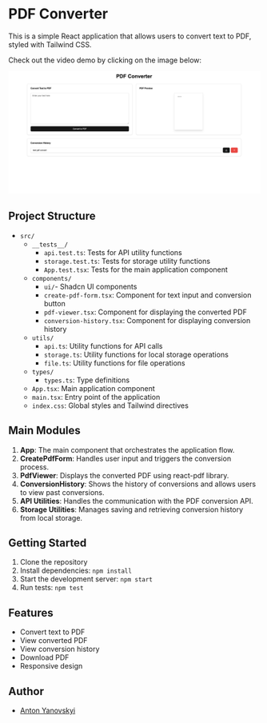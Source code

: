 # PDF Converter

This is a simple React application that allows users to convert text to PDF, styled with Tailwind CSS.

Check out the video demo by clicking on the image below:

[![PDF Converter](public/pdf-converter.png)](https://drive.google.com/file/d/1OfbUZAbMkw0YeCfAJ000TdsZcZHHy3PL/view)

## Project Structure

- `src/`
  - `__tests__/`
    - `api.test.ts`: Tests for API utility functions
    - `storage.test.ts`: Tests for storage utility functions
    - `App.test.tsx`: Tests for the main application component
  - `components/`
    - `ui/`- Shadcn UI components
    - `create-pdf-form.tsx`: Component for text input and conversion button
    - `pdf-viewer.tsx`: Component for displaying the converted PDF
    - `conversion-history.tsx`: Component for displaying conversion history
  - `utils/`
    - `api.ts`: Utility functions for API calls
    - `storage.ts`: Utility functions for local storage operations
    - `file.ts`: Utility functions for file operations
  - `types/`
    - `types.ts`: Type definitions
  - `App.tsx`: Main application component
  - `main.tsx`: Entry point of the application
  - `index.css`: Global styles and Tailwind directives

## Main Modules

1. **App**: The main component that orchestrates the application flow.
2. **CreatePdfForm**: Handles user input and triggers the conversion process.
3. **PdfViewer**: Displays the converted PDF using react-pdf library.
4. **ConversionHistory**: Shows the history of conversions and allows users to view past conversions.
5. **API Utilities**: Handles the communication with the PDF conversion API.
6. **Storage Utilities**: Manages saving and retrieving conversion history from local storage.

## Getting Started

1. Clone the repository
2. Install dependencies: `npm install`
3. Start the development server: `npm start`
4. Run tests: `npm test`

## Features

- Convert text to PDF
- View converted PDF
- View conversion history
- Download PDF
- Responsive design

## Author

- [Anton Yanovskyi](https://github.com/skynovua)
